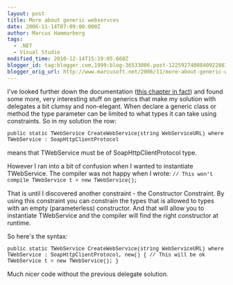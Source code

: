 ```yaml
---
layout: post
title: More about generic webservces
date: 2006-11-14T07:09:00.000Z
author: Marcus Hammarberg
tags:
  - .NET
  - Visual Studio
modified_time: 2010-12-14T15:19:05.660Z
blogger_id: tag:blogger.com,1999:blog-36533086.post-1225927400840922867
blogger_orig_url: http://www.marcusoft.net/2006/11/more-about-generic-webservces.html
---
```


I've looked further down the documentation ([this chapter in
fact](http://beta.blogger.com/Generic)) and found some more, very
interesting stuff on generics that make my solution with delegates a bit
clumsy and non-elegant.
When declare a generic class or method the type parameter can be limited
to what types it can take using constraints. So in my solution the
row:

<span style="font-family:courier new;font-size:85%;">public static
TWebService CreateWebService(string WebServiceURL)
where TWebService : SoapHttpClientProtocol

means that TWebService must be of SoapHttpClientProtocol type.

However I ran into a bit of confusion when I wanted to instantiate
TWebService. The compiler was not happy when I wrote:
<span style="font-family:courier new;font-size:85%;">
// This won't compile
TWebService t = new TWebService();

That is until I discovered another constraint - the Constructor
Constraint. By using this constraint you can constrain the types that is
allowed to types with an empty (parameterless) constructor. And that
will allow you to instantiate TWebService and the compiler will find the
right constructor at runtime.

So here's the syntax:

<span style="font-family:courier new;font-size:85%;">public static
TWebService CreateWebService(string WebServiceURL)
where TWebService : SoapHttpClientProtocol, new()
{
// This will be ok
TWebService t = new TWebService();
}

Much nicer code without the previous delegate solution.

